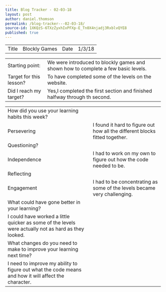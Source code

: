 ```yaml
---
title: Blog Tracker - 02-03-18
layout: post
author: daniel.thomson
permalink: /blog-tracker---02-03-18/
source-id: 1XKQzS-6TXzZyxhIxPFXp-E_Tn0X4njadj3RxblvQYE8
published: true
---
```

<table>
  <tr>
    <td>Title</td>
    <td>Blockly Games</td>
    <td>Date</td>
    <td>1/3/18</td>
  </tr>
</table>


<table>
  <tr>
    <td>Starting point:</td>
    <td>We were introduced to blockly games and shown how to complete a few basic levels.</td>
  </tr>
  <tr>
    <td>Target for this lesson?</td>
    <td>To have completed some of the levels on the website.</td>
  </tr>
  <tr>
    <td>Did I reach my target? </td>
    <td>Yes,I completed the first section and finished halfway through th second.</td>
  </tr>
</table>


<table>
  <tr>
    <td>How did you use your learning habits this week?</td>
    <td></td>
  </tr>
  <tr>
    <td>Persevering</td>
    <td>I found it hard to figure out how all the different blocks fitted together.</td>
  </tr>
  <tr>
    <td>Questioning?</td>
    <td></td>
  </tr>
  <tr>
    <td>Independence</td>
    <td>I had to work on my own to figure out how the code needed to be.</td>
  </tr>
  <tr>
    <td>Reflecting</td>
    <td></td>
  </tr>
  <tr>
    <td>Engagement</td>
    <td>I had to be concentrating as some of the levels became very challenging.</td>
  </tr>
  <tr>
    <td>What could have gone better in your learning?</td>
    <td></td>
  </tr>
  <tr>
    <td>I could have worked a little quicker as some of the levels were actually not as hard as they looked.</td>
    <td></td>
  </tr>
  <tr>
    <td>What changes do you need to make to improve your learning next time?</td>
    <td></td>
  </tr>
  <tr>
    <td>I need to improve my ability to figure out what the code means and how it will affect the character.</td>
    <td></td>
  </tr>
</table>


